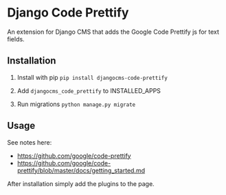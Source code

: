 Django Code Prettify
====================

An extension for Django CMS that adds the Google Code Prettify js for text fields.


Installation
------------

1. Install with pip ``pip install djangocms-code-prettify``

2. Add ``djangocms_code_prettify`` to INSTALLED_APPS

3. Run migrations ``python manage.py migrate``


Usage
-----
See notes here:

* https://github.com/google/code-prettify
* https://github.com/google/code-prettify/blob/master/docs/getting_started.md

After installation simply add the plugins to the page.

